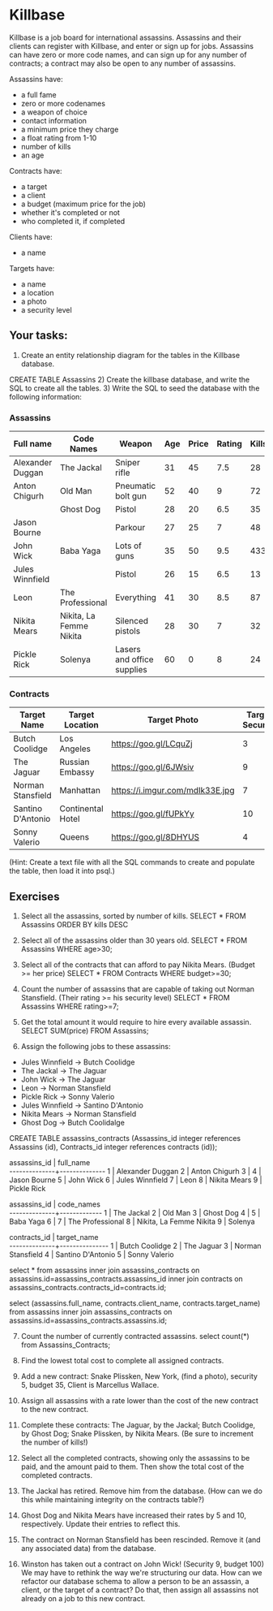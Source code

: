 # Killbase

Killbase is a job board for international assassins. Assassins and their clients can register with Killbase, and enter or sign up for jobs. Assassins can have zero or more code names, and can sign up for any number of contracts; a contract may also be open to any number of assassins.

Assassins have:
  * a full fame
  * zero or more codenames
  * a weapon of choice
  * contact information
  * a minimum price they charge
  * a float rating from 1-10
  * number of kills
  * an age

Contracts have:
  * a target
  * a client
  * a budget (maximum price for the job)
  * whether it's completed or not
  * who completed it, if completed

Clients have:
  * a name

Targets have:
  * a name
  * a location
  * a photo
  * a security level

## Your tasks:

1) Create an entity relationship diagram for the tables in the Killbase database.

CREATE TABLE Assassins
2) Create the killbase database, and write the SQL to create all the tables.
3) Write the SQL to seed the database with the following information:

### Assassins

| Full name        | Code Names              | Weapon                     | Age | Price | Rating | Kills |
|------------------|-------------------------|----------------------------|-----|-------|--------|-------|
| Alexander Duggan | The Jackal              | Sniper rifle               | 31  | 45    | 7.5    | 28    |
| Anton Chigurh    | Old Man                 | Pneumatic bolt gun         | 52  | 40    | 9      | 72    |
|                  | Ghost Dog               | Pistol                     | 28  | 20    | 6.5    | 35    |
| Jason Bourne     |                         | Parkour                    | 27  | 25    | 7      | 48    |
| John Wick        | Baba Yaga               | Lots of guns               | 35  | 50    | 9.5    | 433   |
| Jules Winnfield  |                         | Pistol                     | 26  | 15    | 6.5    | 13    |
| Leon             | The Professional        | Everything                 | 41  | 30    | 8.5    | 87    |
| Nikita Mears     | Nikita, La Femme Nikita | Silenced pistols           | 28  | 30    | 7      | 32    |
| Pickle Rick      | Solenya                 | Lasers and office supplies | 60  | 0     | 8      | 24    |

### Contracts

| Target Name       | Target Location   | Target Photo                    | Target Security | Client Name       | Budget |
|-------------------|-------------------|---------------------------------|-----------------|-------------------|--------|
| Butch Coolidge    | Los Angeles       | https://goo.gl/LCquZj           | 3               | Marcellus Wallace | 40     |
| The Jaguar        | Russian Embassy   | https://goo.gl/6JWsiv           | 9               | Concerto          | 70     |
| Norman Stansfield | Manhattan         | https://i.imgur.com/mdIk33E.jpg | 7               | Mathilda          | 35     |
| Santino D'Antonio | Continental Hotel | https://goo.gl/fUPkYy           | 10              | Winston           | 25     |
| Sonny Valerio     | Queens            | https://goo.gl/8DHYUS           | 4               | Ray Vargo         | 10     |

(Hint: Create a text file with all the SQL commands to create and populate the table, then load it into psql.)

## Exercises

1) Select all the assassins, sorted by number of kills.
SELECT * FROM Assassins ORDER BY kills DESC

2) Select all of the assassins older than 30 years old.
SELECT * FROM Assassins WHERE age>30;

3) Select all of the contracts that can afford to pay Nikita Mears. (Budget >= her price)
SELECT * FROM Contracts WHERE budget>=30;

4) Count the number of assassins that are capable of taking out Norman Stansfield. (Their rating >= his security level)
SELECT * FROM Assassins WHERE rating>=7;

5) Get the total amount it would require to hire every available assassin.
SELECT SUM(price) FROM Assassins;

6) Assign the following jobs to these assassins:
  * Jules Winnfield -> Butch Coolidge
  * The Jackal -> The Jaguar
  * John Wick -> The Jaguar
  * Leon -> Norman Stansfield
  * Pickle Rick -> Sonny Valerio
  * Jules Winnfield -> Santino D'Antonio
  * Nikita Mears -> Norman Stansfield
  * Ghost Dog -> Butch Coolidalge

CREATE TABLE assassins_contracts (Assassins_id integer references Assassins (id), Contracts_id integer references contracts (id));

assassins_id |  full_name     
--------------+--------------
1 | Alexander Duggan
2 | Anton Chigurh
3 |
4 | Jason Bourne
5 | John Wick
6 | Jules Winnfield
7 | Leon
8 | Nikita Mears
9 | Pickle Rick

assassins_id |  code_names        
--------------+-------------
1 | The Jackal
2 | Old Man
3 | Ghost Dog
4 |
5 | Baba Yaga
6 |
7 | The Professional
8 | Nikita, La Femme Nikita
9 | Solenya

contracts_id |  target_name    
--------------+---------------
1 | Butch Coolidge
2 | The Jaguar
3 | Norman Stansfield
4 | Santino D'Antonio
5 | Sonny Valerio


select * from assassins inner join assassins_contracts on assassins.id=assassins_contracts.assassins_id inner join contracts on assassins_contracts.contracts_id=contracts.id;

select (assassins.full_name, contracts.client_name, contracts.target_name) from assassins inner join assassins_contracts on assassins.id=assassins_contracts.assassins.id;

7) Count the number of currently contracted assassins.
select count(*) from Assassins_Contracts;

8) Find the lowest total cost to complete all assigned contracts.


9) Add a new contract: Snake Plissken, New York, (find a photo), security 5, budget 35, Client is Marcellus Wallace.

10) Assign all assassins with a rate lower than the cost of the new contract to the new contract.

11) Complete these contracts: The Jaguar, by the Jackal; Butch Coolidge, by Ghost Dog; Snake Plissken, by Nikita Mears. (Be sure to increment the number of kills!)

12) Select all the completed contracts, showing only the assassins to be paid, and the amount paid to them. Then show the total cost of the completed contracts.

13) The Jackal has retired. Remove him from the database. (How can we do this while maintaining integrity on the contracts table?)

14) Ghost Dog and Nikita Mears have increased their rates by 5 and 10, respectively. Update their entries to reflect this.

15) The contract on Norman Stansfield has been rescinded. Remove it (and any associated data) from the database.

16) Winston has taken out a contract on John Wick! (Security 9, budget 100) We may have to rethink the way we're structuring our data. How can we refactor our database schema to allow a person to be an assassin, a client, or the target of a contract? Do that, then assign all assassins not already on a job to this new contract.
